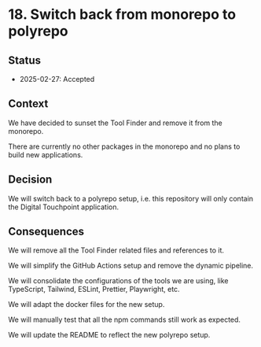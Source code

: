 # 18. Switch back from monorepo to polyrepo

## Status

- 2025-02-27: Accepted

## Context

We have decided to sunset the Tool Finder and remove it from the monorepo.

There are currently no other packages in the monorepo and no plans to build new applications.

## Decision

We will switch back to a polyrepo setup, i.e. this repository will only contain the Digital Touchpoint application.

## Consequences

We will remove all the Tool Finder related files and references to it.

We will simplify the GitHub Actions setup and remove the dynamic pipeline.

We will consolidate the configurations of the tools we are using, like TypeScript, Tailwind, ESLint, Prettier, Playwright, etc.

We will adapt the docker files for the new setup.

We will manually test that all the npm commands still work as expected.

We will update the README to reflect the new polyrepo setup.
